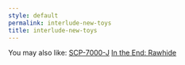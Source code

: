 ```yaml
---
style: default
permalink: interlude-new-toys
title: interlude-new-toys
---
```

You may also like:
[SCP-7000-J](http://scp-wiki.net/scp-7000-j)
[In the End: Rawhide](http://scp-wiki.net/intheendrawhide)